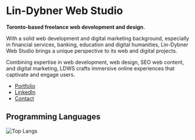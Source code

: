 # Lin-Dybner Web Studio

**Toronto-based freelance web development and design.**

With a solid web development and digital marketing background, especially in financial services, banking, education and digital humanities, Lin-Dybner Web Studio brings a unique perspective to its web and digital projects.

Combining expertise in web development, web design, SEO web content, and digital marketing, LDWS crafts immersive online experiences that captivate and engage users.

- [Portfolio](http://lindybner.com)
- [LinkedIn](http://linkedin.com/company/lindybner/)
- [Contact](http://lindybner.com/#contact)

## Programming Languages

![Top Langs](https://github-readme-stats.vercel.app/api/top-langs/?username=lindybner&layout=compact)

<!--
**jimlindybner/jimlindybner** is a ✨ _special_ ✨ repository because its `README.md` (this file) appears on your GitHub profile.

Here are some ideas to get you started:

- 🔭 I’m currently working on ...
- 🌱 I’m currently learning ...
- 👯 I’m looking to collaborate on ...
- 🤔 I’m looking for help with ...
- 💬 Ask me about ...
- 📫 How to reach me: ...
- 😄 Pronouns: ...
- ⚡ Fun fact: ...
-->

